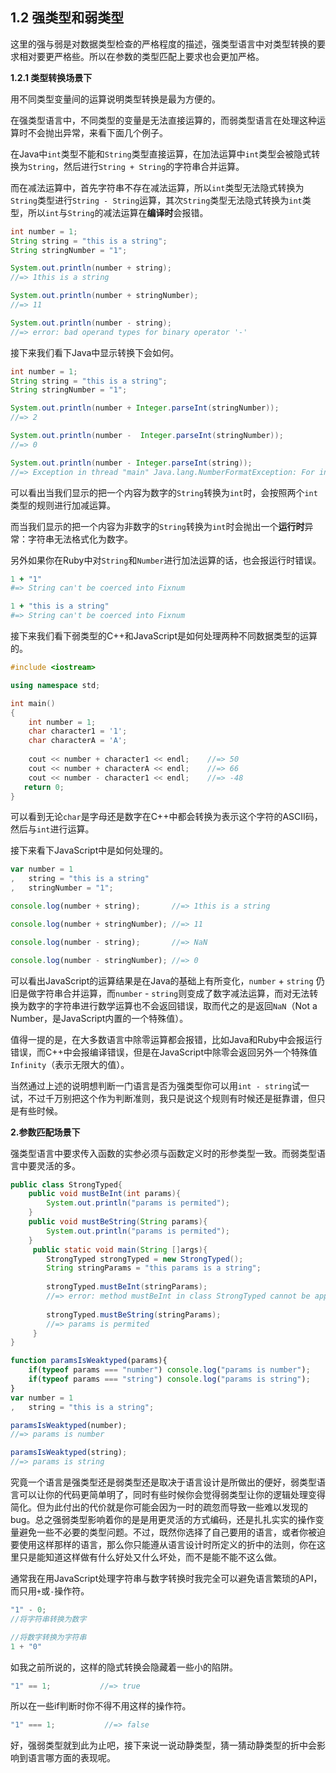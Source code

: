 ## 1.2 强类型和弱类型

这里的强与弱是对数据类型检查的严格程度的描述，强类型语言中对类型转换的要求相对要更严格些。所以在参数的类型匹配上要求也会更加严格。


**1.2.1 类型转换场景下**

用不同类型变量间的运算说明类型转换是最为方便的。

在强类型语言中，不同类型的变量是无法直接运算的，而弱类型语言在处理这种运算时不会抛出异常，来看下面几个例子。
    
在Java中`int`类型不能和`String`类型直接运算，在加法运算中`int`类型会被隐式转换为`String`，然后进行`String + String`的字符串合并运算。

而在减法运算中，首先字符串不存在减法运算，所以`int`类型无法隐式转换为`String`类型进行`String - String`运算，其次`String`类型无法隐式转换为`int`类型，所以`int`与`String`的减法运算在**编译时**会报错。

```java
int number = 1;
String string = "this is a string";
String stringNumber = "1";

System.out.println(number + string);
//=> 1this is a string

System.out.println(number + stringNumber);
//=> 11

System.out.println(number - string);
//=> error: bad operand types for binary operator '-'
```
接下来我们看下Java中显示转换下会如何。

```java
int number = 1;
String string = "this is a string";
String stringNumber = "1";

System.out.println(number + Integer.parseInt(stringNumber));
//=> 2

System.out.println(number -  Integer.parseInt(stringNumber));
//=> 0

System.out.println(number - Integer.parseInt(string));
//=> Exception in thread "main" Java.lang.NumberFormatException: For input string: "this is a string"
```

可以看出当我们显示的把一个内容为数字的`String`转换为`int`时，会按照两个`int`类型的规则进行加减运算。

而当我们显示的把一个内容为非数字的`String`转换为`int`时会抛出一个**运行时**异常：字符串无法格式化为数字。

另外如果你在Ruby中对`String`和`Number`进行加法运算的话，也会报运行时错误。

```ruby
1 + "1"
#=> String can't be coerced into Fixnum

1 + "this is a string"
#=> String can't be coerced into Fixnum
```

接下来我们看下弱类型的C++和JavaScript是如何处理两种不同数据类型的运算的。

```c++
#include <iostream>

using namespace std;

int main()
{
    int number = 1;
    char character1 = '1';
    char characterA = 'A';
    
    cout << number + character1 << endl;    //=> 50
    cout << number + characterA << endl;    //=> 66
    cout << number - character1 << endl;    //=> -48
   return 0;
}
```
可以看到无论`char`是字母还是数字在C++中都会转换为表示这个字符的ASCII码，然后与`int`进行运算。

接下来看下JavaScript中是如何处理的。

```javascript
var number = 1
,   string = "this is a string"
,   stringNumber = "1";

console.log(number + string);       //=> 1this is a string

console.log(number + stringNumber); //=> 11 

console.log(number - string);       //=> NaN

console.log(number - stringNumber); //=> 0

```
可以看出JavaScript的运算结果是在Java的基础上有所变化，`number` + `string` 仍旧是做字符串合并运算，而`number` - `string`则变成了数字减法运算，而对无法转换为数字的字符串进行数学运算也不会返回错误，取而代之的是返回`NaN`（Not a Number，是JavaScript内置的一个特殊值）。

值得一提的是，在大多数语言中除零运算都会报错，比如Java和Ruby中会报运行错误，而C++中会报编译错误，但是在JavaScript中除零会返回另外一个特殊值`Infinity`（表示无限大的值）。

当然通过上述的说明想判断一门语言是否为强类型你可以用`int - string`试一试，不过千万别把这个作为判断准则，我只是说这个规则有时候还是挺靠谱，但只是有些时候。


**2.参数匹配场景下**

强类型语言中要求传入函数的实参必须与函数定义时的形参类型一致。而弱类型语言中要灵活的多。

```java
public class StrongTyped{
    public void mustBeInt(int params){
        System.out.println("params is permited"); 
    }
    public void mustBeString(String params){
        System.out.println("params is permited"); 
    }
     public static void main(String []args){
        StrongTyped strongTyped = new StrongTyped();
        String stringParams = "this params is a string";
        
        strongTyped.mustBeInt(stringParams);
        //=> error: method mustBeInt in class StrongTyped cannot be applied to given types:
        
        strongTyped.mustBeString(stringParams);
        //=> params is permited
     }
}
```
```javascript
function paramsIsWeaktyped(params){
    if(typeof params === "number") console.log("params is number");
    if(typeof params === "string") console.log("params is string");
}
var number = 1
,   string = "this is a string";

paramsIsWeaktyped(number);
//=> params is number

paramsIsWeaktyped(string);
//=> params is string
```



究竟一个语言是强类型还是弱类型还是取决于语言设计是所做出的便好，弱类型语言可以让你的代码更简单明了，同时有些时候你会觉得弱类型让你的逻辑处理变得简化。但为此付出的代价就是你可能会因为一时的疏忽而导致一些难以发现的bug。总之强弱类型影响着你的是是用更灵活的方式编码，还是扎扎实实的操作变量避免一些不必要的类型问题。不过，既然你选择了自己要用的语言，或者你被迫要使用这样那样的语言，那么你只能遵从语言设计时所定义的折中的法则，你在这里只是能知道这样做有什么好处又什么坏处，而不是能不能不这么做。

通常我在用JavaScript处理字符串与数字转换时我完全可以避免语言繁琐的API，而只用`+`或`-`操作符。

```javascript
"1" - 0;
//将字符串转换为数字

//将数字转换为字符串
1 + "0"
```
如我之前所说的，这样的隐式转换会隐藏着一些小的陷阱。
```javascript
"1" == 1;           //=> true
```
所以在一些if判断时你不得不用这样的操作符。
```javascript
"1" === 1;           //=> false
```
好，强弱类型就到此为止吧，接下来说一说动静类型，猜一猜动静类型的折中会影响到语言哪方面的表现呢。
